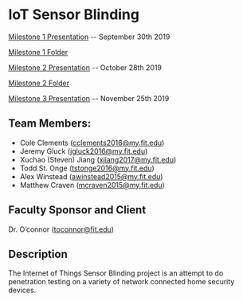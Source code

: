 # IoT Sensor Blinding
[Milestone 1 Presentation](https://github.com/FloridaTech-IOT-Security-SProject-19-20/Project-Plan/blob/master/Milestone%201%20Presentation.pptx) -- September 30th 2019

[Milestone 1 Folder](https://github.com/FloridaTech-IOT-Security-SProject-19-20/Project-Plan/tree/master/Milestone%201)

[Milestone 2 Presentation](https://github.com/FloridaTech-IOT-Security-SProject-19-20/Project-Plan/blob/master/Milestone%202%20Presentation.pdf) -- October 28th 2019

[Milestone 2 Folder](https://github.com/FloridaTech-IOT-Security-SProject-19-20/Project-Plan/tree/master/Milestone%202)

[Milestone 3 Presentation](https://github.com/FloridaTech-IOT-Security-SProject-19-20/Project-Plan/blob/master/Milestone%203%20presentation) -- November 25th 2019

## Team Members:

- Cole Clements (cclements2016@my.fit.edu)
- Jeremy Gluck (jgluck2016@my.fit.edu)
- Xuchao (Steven) Jiang (xjiang2017@my.fit.edu)
- Todd St. Onge (tstonge2016@my.fit.edu)
- Alex Winstead (awinstead2015@my.fit.edu)
- Matthew Craven (mcraven2015@my.fit.edu)

## Faculty Sponsor and Client

Dr. O’connor (toconnor@fit.edu)

## Description

The Internet of Things Sensor Blinding project is an attempt to do penetration testing on a variety of network connected home security devices.
